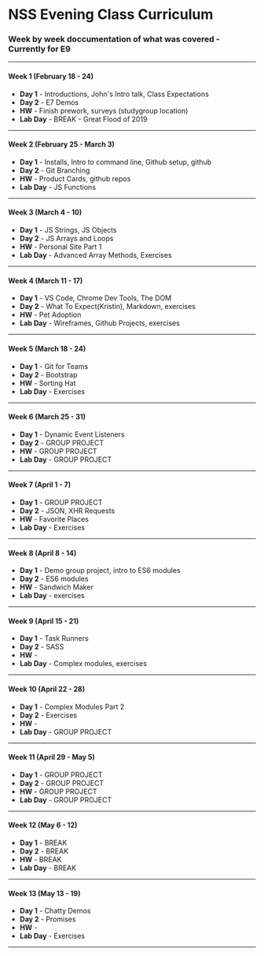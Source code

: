# NSS Evening Class Curriculum

### Week by week doccumentation of what was covered - Currently for E9

***

#### Week 1 (February 18 - 24)
* **Day 1** - Introductions, John's Intro talk, Class Expectations
* **Day 2** - E7 Demos
* **HW** - Finish prework, surveys (studygroup location)
* **Lab Day** - BREAK - Great Flood of 2019

***

#### Week 2 (February 25 - March 3)
* **Day 1** - Installs, Intro to command line, Github setup, github
* **Day 2** - Git Branching
* **HW** - Product Cards, github repos
* **Lab Day** - JS Functions

***

#### Week 3 (March 4 - 10)
* **Day 1** - JS Strings, JS Objects
* **Day 2** - JS Arrays and Loops
* **HW** - Personal Site Part 1
* **Lab Day** - Advanced Array Methods, Exercises

***

#### Week 4 (March 11 - 17)
* **Day 1** - VS Code, Chrome Dev Tools, The DOM
* **Day 2** - What To Expect(Kristin), Markdown, exercises
* **HW** - Pet Adoption
* **Lab Day** - Wireframes, Github Projects, exercises

***

#### Week 5 (March 18 - 24)
* **Day 1** - Git for Teams
* **Day 2** - Bootstrap
* **HW** - Sorting Hat
* **Lab Day** - Exercises

***

#### Week 6 (March 25 - 31)
* **Day 1** - Dynamic Event Listeners
* **Day 2** - GROUP PROJECT
* **HW** - GROUP PROJECT
* **Lab Day** - GROUP PROJECT

***

#### Week 7 (April 1 - 7)
* **Day 1** - GROUP PROJECT
* **Day 2** - JSON, XHR Requests
* **HW** - Favorite Places
* **Lab Day** - Exercises

***

#### Week 8 (April 8 - 14)
* **Day 1** - Demo group project, intro to ES6 modules
* **Day 2** - ES6 modules
* **HW** - Sandwich Maker
* **Lab Day** - exercises

***

#### Week 9 (April 15 - 21)
* **Day 1** - Task Runners
* **Day 2** - SASS
* **HW** -
* **Lab Day** - Complex modules, exercises

***

#### Week 10 (April 22 - 28)
* **Day 1** - Complex Modules Part 2
* **Day 2** - Exercises
* **HW** -
* **Lab Day** - GROUP PROJECT

***

#### Week 11 (April 29 - May 5)
* **Day 1** - GROUP PROJECT
* **Day 2** - GROUP PROJECT
* **HW** - GROUP PROJECT
* **Lab Day** - GROUP PROJECT

***

#### Week 12 (May 6 - 12)
* **Day 1** - BREAK
* **Day 2** - BREAK
* **HW** - BREAK
* **Lab Day** - BREAK

***

#### Week 13 (May 13 - 19)
* **Day 1** - Chatty Demos
* **Day 2** - Promises
* **HW** -
* **Lab Day** - Exercises

***